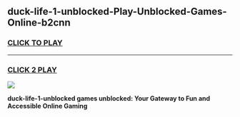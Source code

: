 
## duck-life-1-unblocked-Play-Unblocked-Games-Online-b2cnn
<h3>
<a href="https://premium76.site?title=duck-life-1-unblocked&ref=25A">CLICK TO PLAY</a></h3>
<hr>

<h3>
<a href="https://premium76.site?title=duck-life-1-unblocked&ref=25A">CLICK 2 PLAY</a>
  
</h3>

<a href="https://premium76.site?title=duck-life-1-unblocked&ref=25A"><img src="https://clearcache.store/games.png"></a>


**duck-life-1-unblocked games unblocked: Your Gateway to Fun and Accessible Online Gaming**
